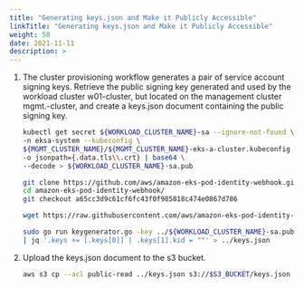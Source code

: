 ```yaml
---
title: "Generating keys.json and Make it Publicly Accessible"
linkTitle: "Generating keys.json and Make it Publicly Accessible"
weight: 50
date: 2021-11-11
description: >  
---
```


1. The cluster provisioning workflow generates a pair of service account signing keys. Retrieve the public signing key generated and used by the workload cluster w01-cluster, but located on the management cluster mgmt.-cluster, and create a keys.json document containing the public signing key.

    ```bash
    kubectl get secret ${WORKLOAD_CLUSTER_NAME}-sa --ignore-not-found \
    -n eksa-system --kubeconfig \
    ${MGMT_CLUSTER_NAME}/${MGMT_CLUSTER_NAME}-eks-a-cluster.kubeconfig \
    -o jsonpath={.data.tls\\.crt} | base64 \
    --decode > ${WORKLOAD_CLUSTER_NAME}-sa.pub

    git clone https://github.com/aws/amazon-eks-pod-identity-webhook.git
    cd amazon-eks-pod-identity-webhook/
    git checkout a65cc3d9c61cf6fc43f0f985818c474e0867d786

    wget https://raw.githubusercontent.com/aws/amazon-eks-pod-identity-webhook/master/hack/self-hosted/main.go -O keygenerator.go

    sudo go run keygenerator.go -key ../${WORKLOAD_CLUSTER_NAME}-sa.pub \
    | jq '.keys += [.keys[0]] | .keys[1].kid = ""' > ../keys.json
    ```
    
1. Upload the keys.json document to the s3 bucket.
    ```bash
    aws s3 cp --acl public-read ../keys.json s3://$S3_BUCKET/keys.json
    ```
